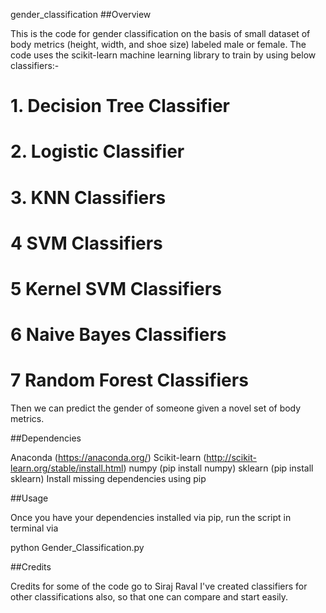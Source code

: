 gender_classification
##Overview

This is the code for gender classification on the basis of small dataset of body metrics (height, width, and shoe size) labeled male or female. The code uses the scikit-learn machine learning library to train by using below classifiers:-

# 1. Decision Tree Classifier 
# 2. Logistic Classifier
# 3. KNN Classifiers
# 4 SVM Classifiers
# 5 Kernel SVM Classifiers
# 6 Naive Bayes Classifiers
# 7 Random Forest Classifiers

Then we can predict the gender of someone given a novel set of body metrics.

##Dependencies

Anaconda (https://anaconda.org/)
Scikit-learn (http://scikit-learn.org/stable/install.html)
numpy (pip install numpy)
sklearn (pip install sklearn)
Install missing dependencies using pip

##Usage

Once you have your dependencies installed via pip, run the script in terminal via

python Gender_Classification.py

##Credits

Credits for some of the code go to Siraj Raval
I've created classifiers for other classifications also, so that one can compare and start easily.
